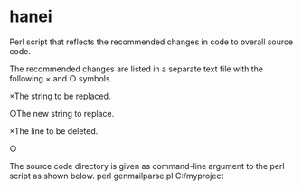 # hanei
Perl script that reflects the recommended changes in code to overall source code.

The recommended changes are listed in a separate text file with the following × and ○ symbols.

×The string to be replaced.

○The new string to replace.

×The line to be deleted.

○

The source code directory is given as command-line argument to the perl script as shown below.
perl genmailparse.pl C:/myproject
